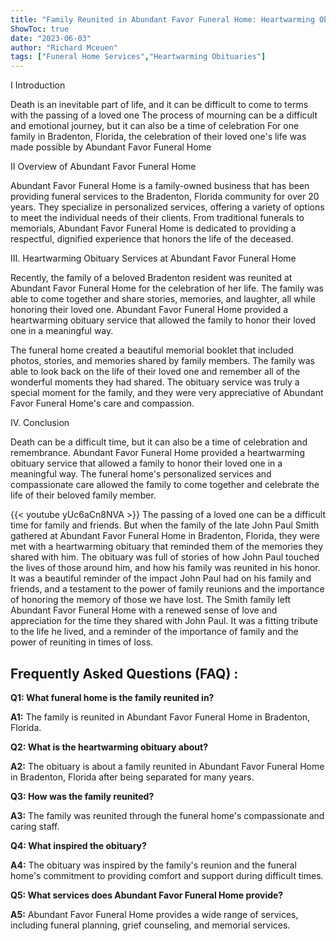 ```yaml
---
title: "Family Reunited in Abundant Favor Funeral Home: Heartwarming Obituary in Bradenton, Florida"
ShowToc: true 
date: "2023-06-03"
author: "Richard Mceuen" 
tags: ["Funeral Home Services","Heartwarming Obituaries"]
---
```

I Introduction

Death is an inevitable part of life, and it can be difficult to come to terms with the passing of a loved one The process of mourning can be a difficult and emotional journey, but it can also be a time of celebration For one family in Bradenton, Florida, the celebration of their loved one's life was made possible by Abundant Favor Funeral Home

II Overview of Abundant Favor Funeral Home

Abundant Favor Funeral Home is a family-owned business that has been providing funeral services to the Bradenton, Florida community for over 20 years. They specialize in personalized services, offering a variety of options to meet the individual needs of their clients. From traditional funerals to memorials, Abundant Favor Funeral Home is dedicated to providing a respectful, dignified experience that honors the life of the deceased.

III. Heartwarming Obituary Services at Abundant Favor Funeral Home

Recently, the family of a beloved Bradenton resident was reunited at Abundant Favor Funeral Home for the celebration of her life. The family was able to come together and share stories, memories, and laughter, all while honoring their loved one. Abundant Favor Funeral Home provided a heartwarming obituary service that allowed the family to honor their loved one in a meaningful way.

The funeral home created a beautiful memorial booklet that included photos, stories, and memories shared by family members. The family was able to look back on the life of their loved one and remember all of the wonderful moments they had shared. The obituary service was truly a special moment for the family, and they were very appreciative of Abundant Favor Funeral Home's care and compassion.

IV. Conclusion

Death can be a difficult time, but it can also be a time of celebration and remembrance. Abundant Favor Funeral Home provided a heartwarming obituary service that allowed a family to honor their loved one in a meaningful way. The funeral home's personalized services and compassionate care allowed the family to come together and celebrate the life of their beloved family member.

{{< youtube yUc6aCn8NVA >}} 
The passing of a loved one can be a difficult time for family and friends. But when the family of the late John Paul Smith gathered at Abundant Favor Funeral Home in Bradenton, Florida, they were met with a heartwarming obituary that reminded them of the memories they shared with him. The obituary was full of stories of how John Paul touched the lives of those around him, and how his family was reunited in his honor. It was a beautiful reminder of the impact John Paul had on his family and friends, and a testament to the power of family reunions and the importance of honoring the memory of those we have lost. The Smith family left Abundant Favor Funeral Home with a renewed sense of love and appreciation for the time they shared with John Paul. It was a fitting tribute to the life he lived, and a reminder of the importance of family and the power of reuniting in times of loss.

## Frequently Asked Questions (FAQ) :
**Q1: What funeral home is the family reunited in?**

**A1:** The family is reunited in Abundant Favor Funeral Home in Bradenton, Florida.

**Q2: What is the heartwarming obituary about?**

**A2:** The obituary is about a family reunited in Abundant Favor Funeral Home in Bradenton, Florida after being separated for many years.

**Q3: How was the family reunited?**

**A3:** The family was reunited through the funeral home's compassionate and caring staff.

**Q4: What inspired the obituary?**

**A4:** The obituary was inspired by the family's reunion and the funeral home's commitment to providing comfort and support during difficult times.

**Q5: What services does Abundant Favor Funeral Home provide?**

**A5:** Abundant Favor Funeral Home provides a wide range of services, including funeral planning, grief counseling, and memorial services.



